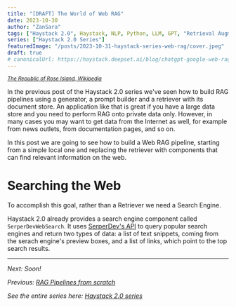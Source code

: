 ```yaml
---
title: "[DRAFT] The World of Web RAG"
date: 2023-10-30
author: "ZanSara"
tags: ["Haystack 2.0", Haystack, NLP, Python, LLM, GPT, "Retrieval Augmentation", RAG, "Semantic Search"]
series: ["Haystack 2.0 Series"]
featuredImage: "/posts/2023-10-31-haystack-series-web-rag/cover.jpeg"
draft: true
# canonicalUrl: https://haystack.deepset.ai/blog/chatgpt-google-web-rag
---
```

<small>*[The Republic of Rose Island, Wikipedia](https://it.wikipedia.org/wiki/Isola_delle_Rose#/media/File:Isola_delle_Rose_1968.jpg)*</small>


In the previous post of the Haystack 2.0 series we've seen how to build RAG pipelines using a generator, a prompt builder and a retriever with its document store. An application like that is great if you have a large data store and you need to perform RAG onto private data only. However, in many cases you may want to get data from the Internet as well, for example from news outlets, from documentation pages, and so on. 

In this post we are going to see how to build a Web RAG pipeline, starting from a simple local one and replacing the retriever with components that can find relevant information on the web.

# Searching the Web

To accomplish this goal, rather than a Retriever we need a Search Engine.

Haystack 2.0 already provides a search engine component called `SerperDevWebSearch`. It uses [SerperDev's API](https://serper.dev/) to query popular search engines and return two types of data: a list of text snippets, coming from the serach engine's preview boxes, and a list of links, which point to the top search results.








---

*Next: Soon!*

*Previous: [RAG Pipelines from scratch](/posts/2023-10-27-haystack-series-rag)*

*See the entire series here: [Haystack 2.0 series](/series/haystack-2.0-series/)*